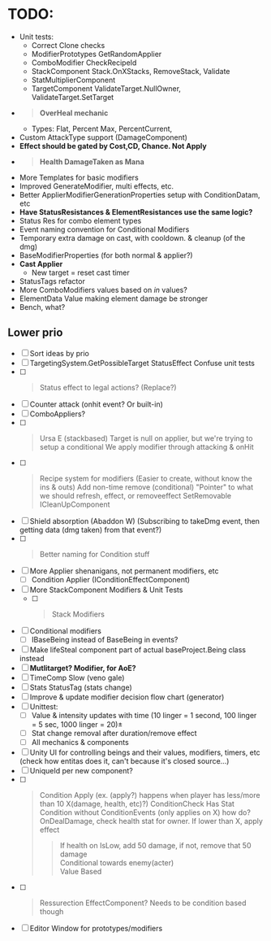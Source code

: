 # TODO:

* Unit tests:
    * Correct Clone checks 
    * ModifierPrototypes GetRandomApplier
    * ComboModifier CheckRecipeId
    * StackComponent Stack.OnXStacks, RemoveStack, Validate
    * StatMultiplierComponent
    * TargetComponent ValidateTarget.NullOwner, ValidateTarget.SetTarget
* >**OverHeal mechanic**
  * Types: Flat, Percent Max, PercentCurrent,  
* Custom AttackType support (DamageComponent)
* **Effect should be gated by Cost,CD, Chance. Not Apply**
* >**Health DamageTaken as Mana** 
* More Templates for basic modifiers
* Improved GenerateModifier, multi effects, etc.
* Better ApplierModifierGenerationProperties setup with ConditionDatam, etc
* **Have StatusResistances & ElementResistances use the same logic?**
* Status Res for combo element types
* Event naming convention for Conditional Modifiers
* Temporary extra damage on cast, with cooldown. & cleanup (of the dmg)
* BaseModifierProperties (for both normal & applier?)
* **Cast Applier**
  * New target = reset cast timer
* StatusTags refactor
* More ComboModifiers values based on *in* values?
* ElementData Value making element damage be stronger 
* Bench, what?

## Lower prio

- [ ] Sort ideas by prio
- [ ] TargetingSystem.GetPossibleTarget StatusEffect Confuse unit tests
- [ ] >Status effect to legal actions? (Replace?)
- [ ] Counter attack (onhit event? Or built-in)
- [ ] ComboAppliers?
- [ ] >Ursa E (stackbased)
    Target is null on applier, but we're trying to setup a conditional
    We apply modifier through attacking & onHit
- [ ] >Recipe system for modifiers (Easier to create, without know the ins & outs)
    Add non-time remove (conditional)
    "Pointer" to what we should refresh, effect, or removeeffect
    SetRemovable ICleanUpComponent
- [ ] Shield absorption (Abaddon W) (Subscribing to takeDmg event, then getting data (dmg taken) from that event?)
- [ ] >Better naming for Condition stuff
- [ ] More Applier shenanigans, not permanent modifiers, etc
  - [ ] Condition Applier (IConditionEffectComponent)
- [ ] More StackComponent Modifiers & Unit Tests
  - [ ] >Stack Modifiers
- [ ] Conditional modifiers
  - [ ] IBaseBeing instead of BaseBeing in events? 
- [ ] Make lifeSteal component part of actual baseProject.Being class instead
- [ ] **Mutlitarget? Modifier, for AoE?**
- [ ] TimeComp Slow (veno gale)
- [ ] Stats StatusTag (stats change)
- [ ] Improve & update modifier decision flow chart (generator)
- [ ] Unittest:
  - [ ] Value & intensity updates with time (10 linger = 1 second, 100 linger = 5 sec, 1000 linger = 20)±
  - [ ] Stat change removal after duration/remove effect
  - [ ] All mechanics & components
- [ ] Unity UI for controlling beings and their values, modifiers, timers, etc (check how entitas does it, can't because it's closed source...)
- [ ] UniqueId per new component?
- [ ] >Condition Apply (ex. (apply?) happens when player has less/more than 10 X(damage, health, etc)?)
  > ConditionCheck Has Stat  
  > Condition without ConditionEvents (only applies on X) how do?  
  >  OnDealDamage, check health stat for owner. If lower than X, apply effect  
  >>  If health on IsLow, add 50 damage, if not, remove that 50 damage  
     Conditional towards enemy(acter)  
     Value Based   
- [ ] >Ressurection EffectComponent? Needs to be condition based though
- [ ] Editor Window for prototypes/modifiers